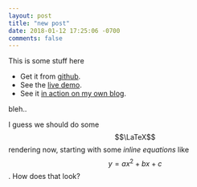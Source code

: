 ```yaml
---
layout: post
title: "new post"
date: 2018-01-12 17:25:06 -0700
comments: false
---
```



This is some stuff here


* Get it from [github](https://github.com/scotte/jekyll-clean).
* See the [live demo](https://scotte.github.io/jekyll-clean).
* See it [in action on my own blog](https://scotte.org).


bleh..

I guess we should do some $$\LaTeX$$ rendering now, starting with some _inline
equations_ like $$ y = a x^2 + b x + c $$. How does that look?
